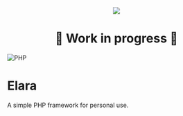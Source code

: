 <div align="center">
  <img src="https://raw.githubusercontent.com/darkmatter1971/Elara/main/media/banner.png">
</div>

<div align="center">
  <h1>🚧 Work in progress 🚧</h1>
</div>

![PHP](https://img.shields.io/badge/PHP-8.2-777BB4?style=for-the-badge&logo=PHP)

# Elara
A simple PHP framework for personal use.

<!--
## Current State
Work in progress.
-->
